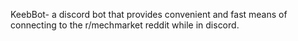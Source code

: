 KeebBot- a discord bot that provides convenient and fast means of connecting to the r/mechmarket reddit while in discord.
